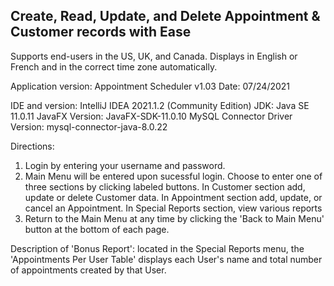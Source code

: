 ## Create, Read, Update, and Delete Appointment & Customer records with Ease

Supports end-users in the US, UK, and Canada. Displays in English or French and in the correct time zone automatically.

Application version: Appointment Scheduler v1.03
Date: 07/24/2021

IDE and version: IntelliJ IDEA 2021.1.2 (Community Edition)
JDK: Java SE 11.0.11
JavaFX Version: JavaFX-SDK-11.0.10
MySQL Connector Driver Version: mysql-connector-java-8.0.22

Directions: 
1. Login by entering your username and password.
2. Main Menu will be entered upon sucessful login. Choose to enter one of three sections by 
                    clicking labeled buttons. In Customer section add, update or delete Customer data. In 
                    Appointment section add, update, or cancel an Appointment. In Special Reports section,
                    view various reports
3. Return to the Main Menu at any time by clicking the 'Back to Main Menu' button at the bottom 
                    of each page.

Description of 'Bonus Report': located in the Special Reports menu, the 'Appointments
Per User Table' displays each User's name and total number of appointments created by that User.
